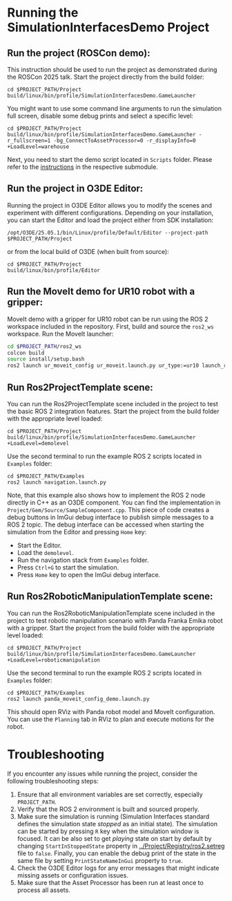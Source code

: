 # Running the SimulationInterfacesDemo Project

## Run the project (ROSCon demo):

This instruction should be used to run the project as demonstrated during the ROSCon 2025 talk. Start the project directly from the build folder:
```shell
cd $PROJECT_PATH/Project
build/linux/bin/profile/SimulationInterfacesDemo.GameLauncher
```

You might want to use some command line arguments to run the simulation full screen, disable some debug prints and select a specific level:
```shell
cd $PROJECT_PATH/Project
build/linux/bin/profile/SimulationInterfacesDemo.GameLauncher -r_fullscreen=1 -bg_ConnectToAssetProcessor=0 -r_displayInfo=0 +LoadLevel=warehouse
```

Next, you need to start the demo script located in `Scripts` folder. Please refer to the [instructions](../Scripts/README.md) in the respective submodule.

## Run the project in O3DE Editor:

Running the project in O3DE Editor allows you to modify the scenes and experiment with different configurations. Depending on your installation, you can start the Editor and load the project either from SDK installation:
```shell
/opt/O3DE/25.05.1/bin/Linux/profile/Default/Editor --project-path $PROJECT_PATH/Project
```
or from the local build of O3DE (when built from source):

```shell
cd $PROJECT_PATH/Project
build/linux/bin/profile/Editor
```

## Run the MoveIt demo for UR10 robot with a gripper:

MoveIt demo with a gripper for UR10 robot can be run using the ROS 2 workspace included in the repository. First, build and source the `ros2_ws` workspace. Run the MoveIt launcher:

```bash
cd $PROJECT_PATH/ros2_ws
colcon build
source install/setup.bash
ros2 launch ur_moveit_config ur_moveit.launch.py ur_type:=ur10 launch_rviz:=true use_fake_hardware:=true use_sim_time:=true
```

## Run Ros2ProjectTemplate scene:
You can run the Ros2ProjectTemplate scene included in the project to test the basic ROS 2 integration features. Start the project from the build folder with the appropriate level loaded:

```shell
cd $PROJECT_PATH/Project
build/linux/bin/profile/SimulationInterfacesDemo.GameLauncher +LoadLevel=demolevel
```

Use the second terminal to run the example ROS 2 scripts located in `Examples` folder:
```shell
cd $PROJECT_PATH/Examples
ros2 launch navigation.launch.py 
```

Note, that this example also shows how to implement the ROS 2 node directly in C++ as an O3DE component. You can find the implementation in `Project/Gem/Source/SampleComponent.cpp`. This piece of code creates a debug buttons in ImGui debug interface to publish simple messages to a ROS 2 topic. The debug interface can be accessed when starting the simulation from the Editor and pressing `Home` key:
- Start the Editor.
- Load the `demolevel`.
- Run the navigation stack from `Examples` folder.
- Press `Ctrl+G` to start the simulation.
- Press `Home` key to open the ImGui debug interface.

## Run Ros2RoboticManipulationTemplate scene:
You can run the Ros2RoboticManipulationTemplate scene included in the project to test robotic manipulation scenario with Panda Franka Emika robot with a gripper. Start the project from the build folder with the appropriate level loaded:

```shell
cd $PROJECT_PATH/Project
build/linux/bin/profile/SimulationInterfacesDemo.GameLauncher +LoadLevel=roboticmanipulation
```

Use the second terminal to run the example ROS 2 scripts located in `Examples` folder:
```shell
cd $PROJECT_PATH/Examples
ros2 launch panda_moveit_config_demo.launch.py
```
This should open RViz with Panda robot model and MoveIt configuration. You can use the `Planning` tab in RViz to plan and execute motions for the robot.

# Troubleshooting
If you encounter any issues while running the project, consider the following troubleshooting steps:
1. Ensure that all environment variables are set correctly, especially `PROJECT_PATH`.
2. Verify that the ROS 2 environment is built and sourced properly.
3. Make sure the simulation is running (Simulation Interfaces standard defines the simulation state _stopped_ as an initial state).
    The simulation can be started by pressing `R` key when the simulation window is focused. It can be also set to get _playing_ state on start by default by changing `StartInStoppedState` property in [../Project/Registry/ros2.setreg](../Project/Registry/ros2.setreg) file to `false`. Finally, you can enable the debug print of the state in the same file by setting `PrintStateNameInGui` property to `true`.
4. Check the O3DE Editor logs for any error messages that might indicate missing assets or configuration issues.
5. Make sure that the Asset Processor has been run at least once to process all assets.
